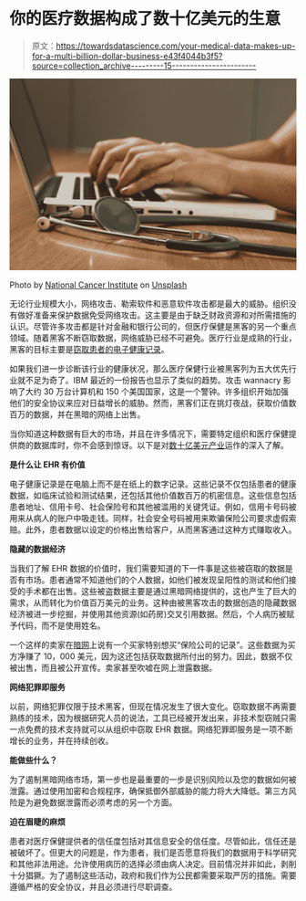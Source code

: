 # 你的医疗数据构成了数十亿美元的生意

> 原文：<https://towardsdatascience.com/your-medical-data-makes-up-for-a-multi-billion-dollar-business-e43f4044b3f5?source=collection_archive---------15----------------------->

![](img/07193305d0f32599cf90e7c1a467e8e2.png)

Photo by [National Cancer Institute](https://unsplash.com/@nci?utm_source=medium&utm_medium=referral) on [Unsplash](https://unsplash.com?utm_source=medium&utm_medium=referral)

无论行业规模大小，网络攻击、勒索软件和恶意软件攻击都是最大的威胁。组织没有做好准备来保护数据免受网络攻击。这主要是由于缺乏财政资源和对所需措施的认识。尽管许多攻击都是针对金融和银行公司的，但医疗保健是黑客的另一个重点领域。随着黑客不断窃取数据，网络威胁已经不可避免。医疗行业是成熟的行业，黑客的目标主要是[窃取患者的电子健康记录](https://www.healthline.com/health-news/how-safe-is-your-personal-information-at-the-hospital)。

如果我们进一步诊断该行业的健康状况，那么医疗保健行业被黑客列为五大优先行业就不足为奇了。IBM 最近的一份报告也显示了类似的趋势。攻击 wannacry 影响了大约 30 万台计算机和 150 个美国国家，这是一个警钟。许多组织开始加强他们的安全协议来应对日益增长的威胁。然而，黑客们正在挑灯夜战，获取价值数百万的数据，并在黑暗的网络上出售。

当你知道这种数据有巨大的市场，并且在许多情况下，需要特定组织和医疗保健提供商的数据库时，你不会感到惊讶。以下是对[数十亿美元产业](https://www.theguardian.com/technology/2017/jan/10/medical-data-multibillion-dollar-business-report-warns)运作的深入了解。

**是什么让 EHR 有价值**

电子健康记录是在电脑上而不是在纸上的数字记录。这些记录不仅包括患者的健康数据，如临床试验和测试结果，还包括其他价值数百万的机密信息。这些信息包括患者地址、信用卡号、社会保险号和其他被滥用的关键凭证。例如，信用卡号码被用来从病人的账户中吸走钱。同样，社会安全号码被用来欺骗保险公司要求虚假索赔。此外，患者数据以设定的价格出售给客户，从而黑客通过这种方式赚取收入。

**隐藏的数据经济**

当我们了解 EHR 数据的价值时，我们需要知道的下一件事是这些被窃取的数据是否有市场。患者通常不知道他们的个人数据，如他们被发现呈阳性的测试和他们接受的手术都在出售。这些被盗数据主要是通过黑暗网络提供的，这也产生了巨大的需求，从而转化为价值百万美元的业务。这种由被黑客攻击的数据创造的隐藏数据经济被进一步挖掘，并使用其他资源(如药房)交叉引用数据。然后，个人病历被赋予代码，而不是使用姓名。

一个这样的卖家在[暗网](https://www.techrepublic.com/article/dark-web-the-smart-persons-guide/)上说有一个买家特别想买“保险公司的记录”。这些数据为买方净赚了 10，000 美元，因为这还包括获取数据所付出的努力。因此，数据不仅被出售，而且被公开宣传。卖家甚至吹嘘在网上泄露数据。

**网络犯罪即服务**

以前，网络犯罪仅限于技术黑客，但现在情况发生了很大变化。窃取数据不再需要熟练的技术，因为根据研究人员的说法，工具已经被开发出来，非技术型窃贼只需一点免费的技术支持就可以从组织中窃取 EHR 数据。网络犯罪即服务是一项不断增长的业务，并在持续创收。

**能做些什么？**

为了遏制黑暗网络市场，第一步也是最重要的一步是识别风险以及您的数据如何被泄露。通过使用加密和合规程序，确保抵御外部威胁的能力将大大降低。第三方风险是为避免数据泄露而必须考虑的另一个方面。

**迫在眉睫的麻烦**

患者对医疗保健提供者的信任度包括对其信息安全的信任度。尽管如此，信任还是被破坏了。但更大的问题是，作为患者，我们是否愿意将我们的数据用于科学研究和其他非法用途。允许使用病历的选择必须由病人决定。目前情况并非如此，剥削十分猖獗。为了遏制这些活动，政府和我们作为公民都需要采取严厉的措施。需要遵循严格的安全协议，并且必须进行尽职调查。